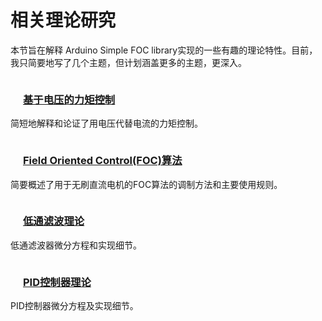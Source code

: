 
# 相关理论研究

本节旨在解释 Arduino <span>Simple <span>FOC </span></span>library实现的一些有趣的理论特性。目前，我只简要地写了几个主题，但计划涵盖更多的主题，更深入。

<div style="display:grid; width:100%">
    <div >
        <a href="voltage_torque_control">
            <h3 style="color:inherit"> <i class="fa fa-lg fa-graduation-cap" style="padding:10px"></i>基于电压的力矩控制</h3>
        </a>
        <p>简短地解释和论证了用电压代替电流的力矩控制。</p>
    </div>
    <div>
        <a href="foc_theory">
            <h3 style="color:inherit"> <i class="fa fa-lg fa-graduation-cap" style="padding:10px"></i> Field Oriented Control(FOC)算法</h3>
        </a>
        <p>简要概述了用于无刷直流电机的FOC算法的调制方法和主要使用规则。</p>
    </div>
    <div>
        <a href="low_pass_filter">
            <h3 style="color:inherit"> <i class="fa fa-lg fa-graduation-cap" style="padding:10px"></i>低通滤波理论</h3>
        </a>
        <p>低通滤波器微分方程和实现细节。</p>
    </div>
    <div>
        <a href="pi_controller">
            <h3 style="color:inherit"> <i class="fa fa-lg fa-graduation-cap" style="padding:10px"></i> PID控制器理论</h3>
        </a>
        <p>PID控制器微分方程及实现细节。</p>
    </div>
<div>


